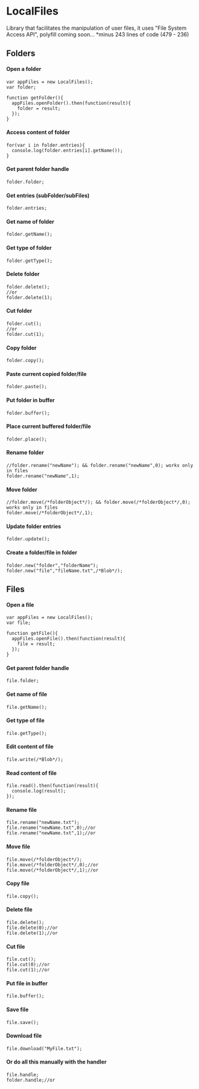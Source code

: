 # LocalFiles
Library that facilitates the manipulation of user files, it uses "File System Access API", polyfill coming soon...
*minus 243 lines of code (479 - 236)

## Folders

#### Open a folder

```
var appFiles = new LocalFiles();
var folder;

function getFolder(){
  appFiles.openFolder().then(function(result){
    folder = result;
  });
}
```
#### Access content of folder

```
for(var i in folder.entries){
  console.log(folder.entries[i].getName());
}
```
#### Get parent folder handle

```
folder.folder;
```
#### Get entries (subFolder/subFiles)

```
folder.entries;
```
#### Get name of folder

```
folder.getName();
```
#### Get type of folder

```
folder.getType();
```
#### Delete folder

```
folder.delete();
//or
folder.delete(1);
```
#### Cut folder

```
folder.cut();
//or
folder.cut(1);
```
#### Copy folder

```
folder.copy();
```
#### Paste current copied folder/file

```
folder.paste();
```
#### Put folder in buffer

```
folder.buffer();
```
#### Place current buffered folder/file

```
folder.place();
```
#### Rename folder

```
//folder.rename("newName"); && folder.rename("newName",0); works only in files
folder.rename("newName",1);
```
#### Move folder

```
//folder.move(/*folderObject*/); && folder.move(/*folderObject*/,0); works only in files
folder.move(/*folderObject*/,1);
```
#### Update folder entries

```
folder.update();
```
#### Create a folder/file in folder

```
folder.new("folder","folderName");
folder.new("file","fileName.txt",/*Blob*/);
```

## Files

#### Open a file

```
var appFiles = new LocalFiles();
var file;

function getFile(){
  appFiles.openFile().then(function(result){
    file = result;
  });
}
```
#### Get parent folder handle

```
file.folder;
```
#### Get name of file

```
file.getName();
```
#### Get type of file

```
file.getType();
```
#### Edit content of file

```
file.write(/*Blob*/);
```
#### Read content of file

```
file.read().then(function(result){
  console.log(result);
});
```
#### Rename file

```
file.rename("newName.txt");
file.rename("newName.txt",0);//or
file.rename("newName.txt",1);//or
```
#### Move file

```
file.move(/*folderObject*/);
file.move(/*folderObject*/,0);//or
file.move(/*folderObject*/,1);//or
```
#### Copy file

```
file.copy();
```
#### Delete file

```
file.delete();
file.delete(0);//or
file.delete(1);//or
```
#### Cut file

```
file.cut();
file.cut(0);//or
file.cut(1);//or
```
#### Put file in buffer

```
file.buffer();
```
#### Save file

```
file.save();
```
#### Download file

```
file.download("MyFile.txt");
```
#### Or do all this manually with the handler

```
file.handle;
folder.handle;//or
```
